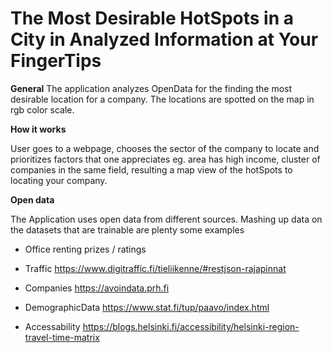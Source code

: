 # The Most Desirable HotSpots in a City in Analyzed Information at Your FingerTips

**General**
The application analyzes OpenData for the finding the most desirable location for a company. The locations are spotted on the map in rgb color scale.

**How it works**

User goes to a webpage, chooses the sector of the company to locate and prioritizes factors that one appreciates eg. area has high income, cluster of companies in the same field, resulting a map view of the hotSpots to locating your company.   

**Open data**

The Application uses open data from different sources.
Mashing up data on the datasets that are trainable are plenty
some examples

* Office renting prizes / ratings

* Traffic https://www.digitraffic.fi/tieliikenne/#restjson-rajapinnat 

* Companies https://avoindata.prh.fi

* DemographicData https://www.stat.fi/tup/paavo/index.html

* Accessability https://blogs.helsinki.fi/accessibility/helsinki-region-travel-time-matrix
 
 